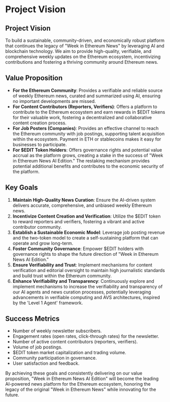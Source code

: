 # Project Vision

## Project Vision

To build a sustainable, community-driven, and economically robust platform that continues the legacy of "Week in Ethereum News" by leveraging AI and blockchain technology.  We aim to provide high-quality, verifiable, and comprehensive weekly updates on the Ethereum ecosystem, incentivizing contributions and fostering a thriving community around Ethereum news.

## Value Proposition

- **For the Ethereum Community**: Provides a verifiable and reliable source of weekly Ethereum news, curated and summarized using AI, ensuring no important developments are missed.
- **For Content Contributors (Reporters, Verifiers)**: Offers a platform to contribute to the Ethereum ecosystem and earn rewards in $EDIT tokens for their valuable work, fostering a decentralized and collaborative content creation process.
- **For Job Posters (Companies)**: Provides an effective channel to reach the Ethereum community with job postings, supporting talent acquisition within the ecosystem. Payment in ETH or stablecoins makes it easy for businesses to participate.
- **For $EDIT Token Holders**: Offers governance rights and potential value accrual as the platform grows, creating a stake in the success of "Week in Ethereum News AI Edition." The restaking mechanism provides potential additional benefits and contributes to the economic security of the platform.

## Key Goals

1. **Maintain High-Quality News Curation**: Ensure the AI-driven system delivers accurate, comprehensive, and unbiased weekly Ethereum news.
2. **Incentivize Content Creation and Verification**:  Utilize the $EDIT token to reward reporters and verifiers, fostering a vibrant and active contributor community.
3. **Establish a Sustainable Economic Model**:  Leverage job posting revenue and the two-token model to create a self-sustaining platform that can operate and grow long-term.
4. **Foster Community Governance**: Empower $EDIT holders with governance rights to shape the future direction of "Week in Ethereum News AI Edition."
5. **Ensure Verifiability and Trust**: Implement mechanisms for content verification and editorial oversight to maintain high journalistic standards and build trust within the Ethereum community.
6. **Enhance Verifiability and Transparency**:  Continuously explore and implement mechanisms to increase the verifiability and transparency of our AI agents and news curation processes, potentially leveraging advancements in verifiable computing and AVS architectures, inspired by the 'Level 1 Agent' framework.

## Success Metrics

- Number of weekly newsletter subscribers.
- Engagement rates (open rates, click-through rates) for the newsletter.
- Number of active content contributors (reporters, verifiers).
- Volume of job postings.
- $EDIT token market capitalization and trading volume.
- Community participation in governance.
- User satisfaction and feedback.

By achieving these goals and consistently delivering on our value proposition, "Week in Ethereum News AI Edition" will become the leading AI-powered news platform for the Ethereum ecosystem, honoring the legacy of the original "Week in Ethereum News" while innovating for the future.
